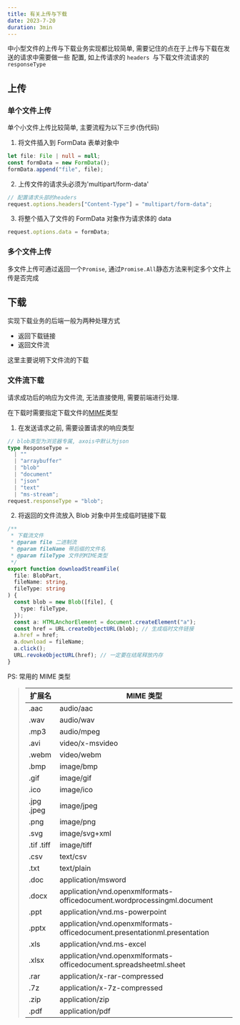 ```yaml
---
title: 有关上传与下载
date: 2023-7-20
duration: 3min
---
```


中小型文件的上传与下载业务实现都比较简单, 需要记住的点在于上传与下载在发送的请求中需要做一些
配置, 如上传请求的 `headers `与下载文件流请求的 `responseType`

## 上传

### 单个文件上传

单个小文件上传比较简单, 主要流程为以下三步(伪代码)

1. 将文件插入到 FormData 表单对象中

```ts
let file: File | null = null;
const formData = new FormData();
formData.append("file", file);
```

2. 上传文件的请求头必须为'multipart/form-data'

```ts
// 配置请求头部的headers
request.options.headers["Content-Type"] = "multipart/form-data";
```

3. 将整个插入了文件的 FormData 对象作为请求体的 data

```ts
request.options.data = formData;
```

### 多个文件上传

多文件上传可通过返回一个`Promise`, 通过`Promise.All`静态方法来判定多个文件上传是否完成

## 下载

实现下载业务的后端一般为两种处理方式

- 返回下载链接
- 返回文件流

这里主要说明下文件流的下载

### 文件流下载

请求成功后的响应为文件流, 无法直接使用, 需要前端进行处理.

在下载时需要指定下载文件的[MIME](https://developer.mozilla.org/zh-CN/docs/Web/HTTP/Basics_of_HTTP/MIME_types/Common_types)类型

1. 在发送请求之前, 需要设置请求的响应类型

```ts
// blob类型为浏览器专属, axois中默认为json
type ResponseType =
  | ""
  | "arraybuffer"
  | "blob"
  | "document"
  | "json"
  | "text"
  | "ms-stream";
request.responseType = "blob";
```

2. 将返回的文件流放入 Blob 对象中并生成临时链接下载

```ts
/**
 * 下载流文件
 * @param file 二进制流
 * @param fileName 带后缀的文件名
 * @param fileType 文件的MIME类型
 */
export function downloadStreamFile(
  file: BlobPart,
  fileName: string,
  fileType: string
) {
  const blob = new Blob([file], {
    type: fileType,
  });
  const a: HTMLAnchorElement = document.createElement("a");
  const href = URL.createObjectURL(blob); // 生成临时文件链接
  a.href = href;
  a.download = fileName;
  a.click();
  URL.revokeObjectURL(href); // 一定要在结尾释放内存
}
```

PS: 常用的 MIME 类型

> | 扩展名     | MIME 类型                                                                 |
> | ---------- | ------------------------------------------------------------------------- |
> | .aac       | audio/aac                                                                 |
> | .wav       | audio/wav                                                                 |
> | .mp3       | audio/mpeg                                                                |
> | .avi       | video/x-msvideo                                                           |
> | .webm      | video/webm                                                                |
> | .bmp       | image/bmp                                                                 |
> | .gif       | image/gif                                                                 |
> | .ico       | image/ico                                                                 |
> | .jpg .jpeg | image/jpeg                                                                |
> | .png       | image/png                                                                 |
> | .svg       | image/svg+xml                                                             |
> | .tif .tiff | image/tiff                                                                |
> | .csv       | text/csv                                                                  |
> | .txt       | text/plain                                                                |
> | .doc       | application/msword                                                        |
> | .docx      | application/vnd.openxmlformats-officedocument.wordprocessingml.document   |
> | .ppt       | application/vnd.ms-powerpoint                                             |
> | .pptx      | application/vnd.openxmlformats-officedocument.presentationml.presentation |
> | .xls       | application/vnd.ms-excel                                                  |
> | .xlsx      | application/vnd.openxmlformats-officedocument.spreadsheetml.sheet         |
> | .rar       | application/x-rar-compressed                                              |
> | .7z        | application/x-7z-compressed                                               |
> | .zip       | application/zip                                                           |
> | .pdf       | application/pdf                                                           |
